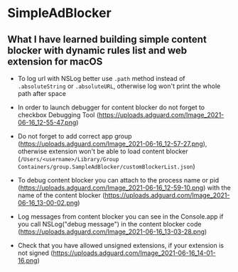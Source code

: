 # SimpleAdBlocker

## What I have learned building simple content blocker with dynamic rules list and web extension for macOS

- To log url with NSLog better use `.path` method instead of `.absoluteString` or `.absoluteURL`, otherwise log won't print the whole path after space

- In order to launch debugger for content blocker do not forget to checkbox Debugging Tool (https://uploads.adguard.com/Image_2021-06-16_12-55-47.png)

- Do not forget to add correct app group (https://uploads.adguard.com/Image_2021-06-16_12-57-27.png), otherwise extension won't be able to load content blocker (`/Users/<username>/Library/Group Containers/group.SampleAdBlocker/customBlockerList.json`)

- To debug content blocker you can attach to the process name or pid (https://uploads.adguard.com/Image_2021-06-16_12-59-10.png) with the name of the content blocker (https://uploads.adguard.com/Image_2021-06-16_13-00-02.png)

- Log messages from content blocker you can see in the Console.app if you call NSLog("debug message") in the content blocker code (https://uploads.adguard.com/Image_2021-06-16_13-03-28.png)

- Check that you have allowed unsigned extensions, if your extension is not signed (https://uploads.adguard.com/Image_2021-06-16_14-01-16.png)

